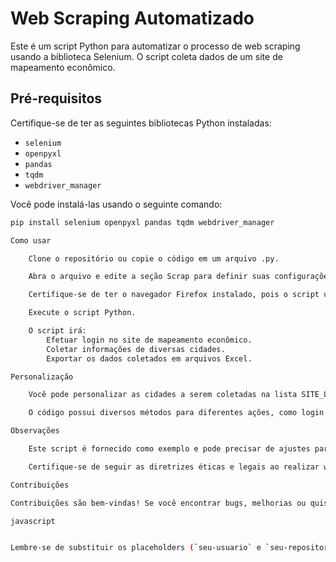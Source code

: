 # Web Scraping Automatizado

Este é um script Python para automatizar o processo de web scraping usando a biblioteca Selenium. O script coleta dados de um site de mapeamento econômico.

## Pré-requisitos

Certifique-se de ter as seguintes bibliotecas Python instaladas:

- `selenium`
- `openpyxl`
- `pandas`
- `tqdm`
- `webdriver_manager`

Você pode instalá-las usando o seguinte comando:

```bash
pip install selenium openpyxl pandas tqdm webdriver_manager

Como usar

    Clone o repositório ou copie o código em um arquivo .py.

    Abra o arquivo e edite a seção Scrap para definir suas configurações, como link do site, usuário e senha.

    Certifique-se de ter o navegador Firefox instalado, pois o script utiliza o driver do Firefox.

    Execute o script Python.

    O script irá:
        Efetuar login no site de mapeamento econômico.
        Coletar informações de diversas cidades.
        Exportar os dados coletados em arquivos Excel.

Personalização

    Você pode personalizar as cidades a serem coletadas na lista SITE_LIST_CITY.

    O código possui diversos métodos para diferentes ações, como login, abertura de links, preenchimento de campos, coleta de informações etc. Você pode adaptar ou estender esses métodos conforme necessário.

Observações

    Este script é fornecido como exemplo e pode precisar de ajustes para atender às suas necessidades específicas.

    Certifique-se de seguir as diretrizes éticas e legais ao realizar web scraping de qualquer site.

Contribuições

Contribuições são bem-vindas! Se você encontrar bugs, melhorias ou quiser adicionar mais funcionalidades, fique à vontade para abrir uma issue ou enviar um pull request.

javascript


Lembre-se de substituir os placeholders (`seu-usuario` e `seu-repositorio`)
